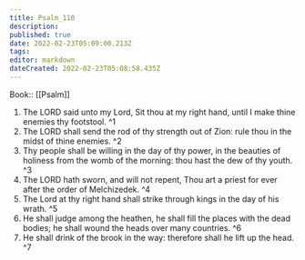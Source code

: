 ```yaml
---
title: Psalm_110
description: 
published: true
date: 2022-02-23T05:09:00.213Z
tags: 
editor: markdown
dateCreated: 2022-02-23T05:08:58.435Z
---
```


 Book:: [[Psalm]]
 1. The LORD said unto my Lord, Sit thou at my right hand, until I make thine enemies thy footstool. ^1
 2. The LORD shall send the rod of thy strength out of Zion: rule thou in the midst of thine enemies. ^2
 3. Thy people shall be willing in the day of thy power, in the beauties of holiness from the womb of the morning: thou hast the dew of thy youth. ^3
 4. The LORD hath sworn, and will not repent, Thou art a priest for ever after the order of Melchizedek. ^4
 5. The Lord at thy right hand shall strike through kings in the day of his wrath. ^5
 6. He shall judge among the heathen, he shall fill the places with the dead bodies; he shall wound the heads over many countries. ^6
 7. He shall drink of the brook in the way: therefore shall he lift up the head. ^7
